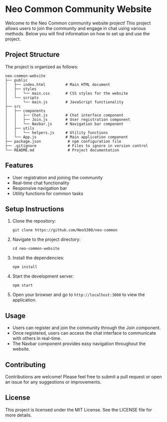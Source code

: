 # Neo Common Community Website

Welcome to the Neo Common community website project! This project allows users to join the community and engage in chat using various methods. Below you will find information on how to set up and use the project.

## Project Structure

The project is organized as follows:

```
neo-common-website
├── public
│   ├── index.html         # Main HTML document
│   ├── styles
│   │   └── main.css       # CSS styles for the website
│   └── scripts
│       └── main.js        # JavaScript functionality
├── src
│   ├── components
│   │   ├── Chat.js        # Chat interface component
│   │   ├── Join.js        # User registration component
│   │   └── Navbar.js      # Navigation bar component
│   ├── utils
│   │   └── helpers.js     # Utility functions
│   └── App.js             # Main application component
├── package.json            # npm configuration file
├── .gitignore              # Files to ignore in version control
└── README.md               # Project documentation
```

## Features

- User registration and joining the community
- Real-time chat functionality
- Responsive navigation bar
- Utility functions for common tasks

## Setup Instructions

1. Clone the repository:
   ```
   git clone https://github.com/Neo5380/neo-common
   ```

2. Navigate to the project directory:
   ```
   cd neo-common-website
   ```

3. Install the dependencies:
   ```
   npm install
   ```

4. Start the development server:
   ```
   npm start
   ```

5. Open your browser and go to `http://localhost:3000` to view the application.

## Usage

- Users can register and join the community through the Join component.
- Once registered, users can access the chat interface to communicate with others in real-time.
- The Navbar component provides easy navigation throughout the website.

## Contributing

Contributions are welcome! Please feel free to submit a pull request or open an issue for any suggestions or improvements.

## License

This project is licensed under the MIT License. See the LICENSE file for more details.